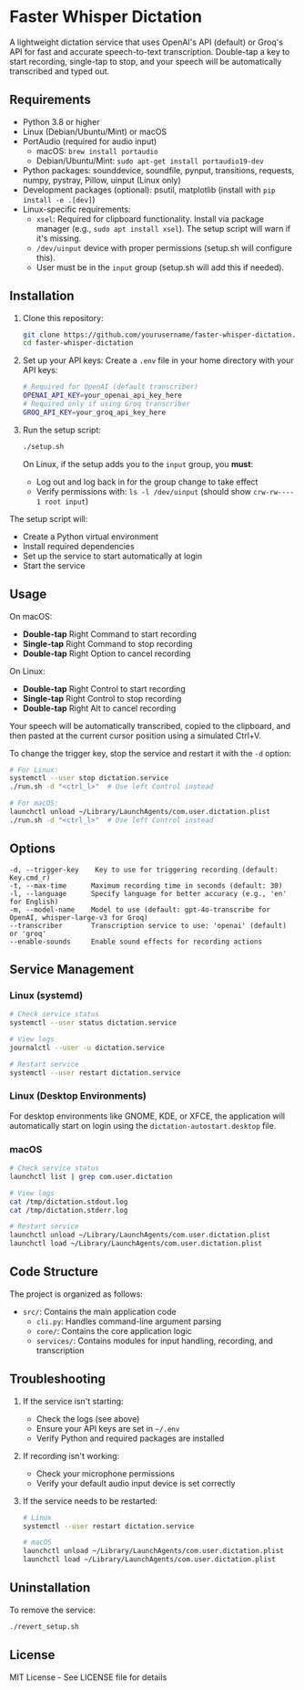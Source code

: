 # Faster Whisper Dictation

A lightweight dictation service that uses OpenAI's API (default) or Groq's API for fast and accurate speech-to-text transcription. Double-tap a key to start recording, single-tap to stop, and your speech will be automatically transcribed and typed out.

## Requirements

- Python 3.8 or higher
- Linux (Debian/Ubuntu/Mint) or macOS
- PortAudio (required for audio input)
  - macOS: `brew install portaudio`
  - Debian/Ubuntu/Mint: `sudo apt-get install portaudio19-dev`
- Python packages: sounddevice, soundfile, pynput, transitions, requests, numpy, pystray, Pillow, uinput (Linux only)
- Development packages (optional): psutil, matplotlib (install with `pip install -e .[dev]`)
- Linux-specific requirements:
  - `xsel`: Required for clipboard functionality. Install via package manager (e.g., `sudo apt install xsel`). The setup script will warn if it's missing.
  - `/dev/uinput` device with proper permissions (setup.sh will configure this).
  - User must be in the `input` group (setup.sh will add this if needed).

## Installation

1. Clone this repository:

   ```bash
   git clone https://github.com/yourusername/faster-whisper-dictation.git
   cd faster-whisper-dictation
   ```

2. Set up your API keys:
   Create a `.env` file in your home directory with your API keys:

   ```bash
   # Required for OpenAI (default transcriber)
   OPENAI_API_KEY=your_openai_api_key_here
   # Required only if using Groq transcriber
   GROQ_API_KEY=your_groq_api_key_here
   ```

3. Run the setup script:

   ```bash
   ./setup.sh
   ```

   On Linux, if the setup adds you to the `input` group, you **must**:

   - Log out and log back in for the group change to take effect
   - Verify permissions with: `ls -l /dev/uinput` (should show `crw-rw---- 1 root input`)

The setup script will:

- Create a Python virtual environment
- Install required dependencies
- Set up the service to start automatically at login
- Start the service

## Usage

On macOS:

- **Double-tap** Right Command to start recording
- **Single-tap** Right Command to stop recording
- **Double-tap** Right Option to cancel recording

On Linux:

- **Double-tap** Right Control to start recording
- **Single-tap** Right Control to stop recording
- **Double-tap** Right Alt to cancel recording

Your speech will be automatically transcribed, copied to the clipboard, and then pasted at the current cursor position using a simulated Ctrl+V.

To change the trigger key, stop the service and restart it with the `-d` option:

```bash
# For Linux:
systemctl --user stop dictation.service
./run.sh -d "<ctrl_l>"  # Use left Control instead

# For macOS:
launchctl unload ~/Library/LaunchAgents/com.user.dictation.plist
./run.sh -d "<ctrl_l>"  # Use left Control instead
```

## Options

```
-d, --trigger-key    Key to use for triggering recording (default: Key.cmd_r)
-t, --max-time      Maximum recording time in seconds (default: 30)
-l, --language      Specify language for better accuracy (e.g., 'en' for English)
-m, --model-name    Model to use (default: gpt-4o-transcribe for OpenAI, whisper-large-v3 for Groq)
--transcriber       Transcription service to use: 'openai' (default) or 'groq'
--enable-sounds     Enable sound effects for recording actions
```

## Service Management

### Linux (systemd)

```bash
# Check service status
systemctl --user status dictation.service

# View logs
journalctl --user -u dictation.service

# Restart service
systemctl --user restart dictation.service
```

### Linux (Desktop Environments)

For desktop environments like GNOME, KDE, or XFCE, the application will automatically start on login using the `dictation-autostart.desktop` file.

### macOS

```bash
# Check service status
launchctl list | grep com.user.dictation

# View logs
cat /tmp/dictation.stdout.log
cat /tmp/dictation.stderr.log

# Restart service
launchctl unload ~/Library/LaunchAgents/com.user.dictation.plist
launchctl load ~/Library/LaunchAgents/com.user.dictation.plist
```

## Code Structure

The project is organized as follows:

- `src/`: Contains the main application code
  - `cli.py`: Handles command-line argument parsing
  - `core/`: Contains the core application logic
  - `services/`: Contains modules for input handling, recording, and transcription

## Troubleshooting

1. If the service isn't starting:

   - Check the logs (see above)
   - Ensure your API keys are set in `~/.env`
   - Verify Python and required packages are installed

2. If recording isn't working:

   - Check your microphone permissions
   - Verify your default audio input device is set correctly

3. If the service needs to be restarted:

   ```bash
   # Linux
   systemctl --user restart dictation.service

   # macOS
   launchctl unload ~/Library/LaunchAgents/com.user.dictation.plist
   launchctl load ~/Library/LaunchAgents/com.user.dictation.plist
   ```

## Uninstallation

To remove the service:

```bash
./revert_setup.sh
```

## License

MIT License - See LICENSE file for details
